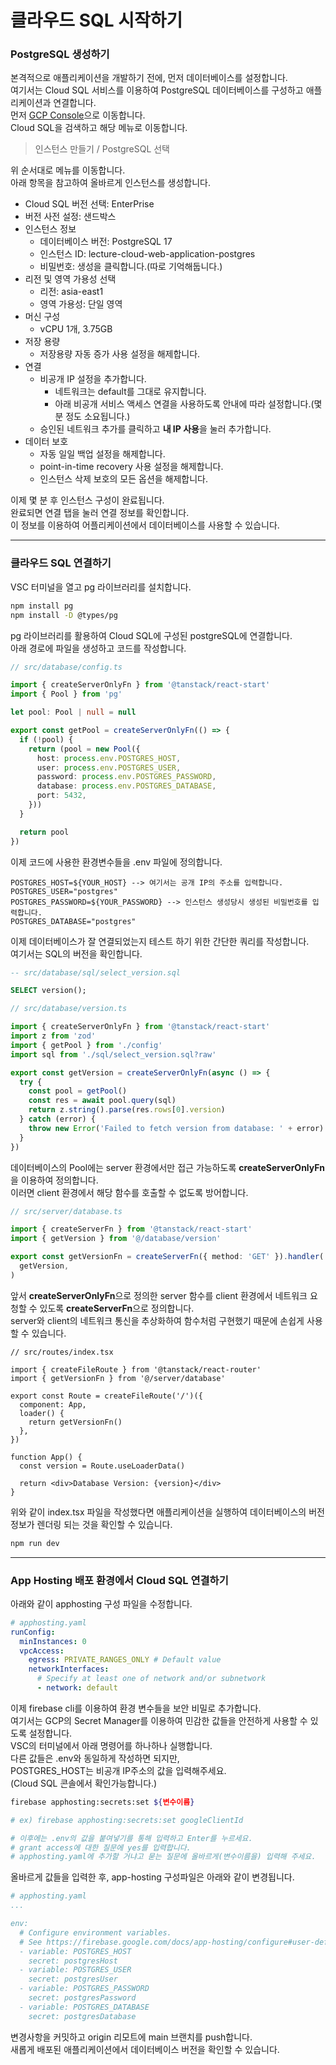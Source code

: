 # 클라우드 SQL 시작하기

### PostgreSQL 생성하기
본격적으로 애플리케이션을 개발하기 전에, 먼저 데이터베이스를 설정합니다.   
여기서는 Cloud SQL 서비스를 이용하여 PostgreSQL 데이터베이스를 구성하고 애플리케이션과 연결합니다.   
먼저 [GCP Console](https://console.cloud.google.com/)으로 이동합니다.   
Cloud SQL을 검색하고 해당 메뉴로 이동합니다.
> 인스턴스 만들기 / PostgreSQL 선택
   
위 순서대로 메뉴를 이동합니다.   
아래 항목을 참고하여 올바르게 인스턴스를 생성합니다.   

 - Cloud SQL 버전 선택: EnterPrise
 - 버전 사전 설정: 샌드박스
 - 인스턴스 정보
   - 데이터베이스 버전: PostgreSQL 17
   - 인스턴스 ID: lecture-cloud-web-application-postgres
   - 비밀번호: 생성을 클릭합니다.(따로 기억해둡니다.)
 - 리전 및 영역 가용성 선택
   - 리전: asia-east1
   - 영역 가용성: 단일 영역
 - 머신 구성
   - vCPU 1개, 3.75GB
 - 저장 용량
   - 저장용량 자동 증가 사용 설정을 해제합니다.
 - 연결
   - 비공개 IP 설정을 추가합니다.
     - 네트워크는 default를 그대로 유지합니다.
     - 아래 비공개 서비스 액세스 연결을 사용하도록 안내에 따라 설정합니다.(몇 분 정도 소요됩니다.)
   - 승인된 네트워크 추가를 클릭하고 **내 IP 사용**을 눌러 추가합니다.
 - 데이터 보호
   - 자동 일일 백업 설정을 해제합니다.
   - point-in-time recovery 사용 설정을 해제합니다.
   - 인스턴스 삭제 보호의 모든 옵션을 해제합니다.


이제 몇 분 후 인스턴스 구성이 완료됩니다.  
완료되면 연결 탭을 눌러 연결 정보를 확인합니다.  
이 정보를 이용하여 어플리케이션에서 데이터베이스를 사용할 수 있습니다.   

---
### 클라우드 SQL 연결하기
VSC 터미널을 열고 pg 라이브러리를 설치합니다.
```bash
npm install pg
npm install -D @types/pg
```
pg 라이브러리를 활용하여 Cloud SQL에 구성된 postgreSQL에 연결합니다.   
아래 경로에 파일을 생성하고 코드를 작성합니다.   
```ts
// src/database/config.ts

import { createServerOnlyFn } from '@tanstack/react-start'
import { Pool } from 'pg'

let pool: Pool | null = null

export const getPool = createServerOnlyFn(() => {
  if (!pool) {
    return (pool = new Pool({ 
      host: process.env.POSTGRES_HOST,
      user: process.env.POSTGRES_USER,
      password: process.env.POSTGRES_PASSWORD,
      database: process.env.POSTGRES_DATABASE,
      port: 5432,
    }))
  }

  return pool
})
```
이제 코드에 사용한 환경변수들을 .env 파일에 정의합니다.
```   
POSTGRES_HOST=${YOUR_HOST} --> 여기서는 공개 IP의 주소를 입력합니다.
POSTGRES_USER="postgres"
POSTGRES_PASSWORD=${YOUR_PASSWORD} --> 인스턴스 생성당시 생성된 비밀번호를 입력합니다.
POSTGRES_DATABASE="postgres" 
```
이제 데이터베이스가 잘 연결되었는지 테스트 하기 위한 간단한 쿼리를 작성합니다.   
여기서는 SQL의 버전을 확인합니다.
```sql
-- src/database/sql/select_version.sql

SELECT version();
```
```ts
// src/database/version.ts

import { createServerOnlyFn } from '@tanstack/react-start'
import z from 'zod'
import { getPool } from './config'
import sql from './sql/select_version.sql?raw'

export const getVersion = createServerOnlyFn(async () => {
  try {
    const pool = getPool()
    const res = await pool.query(sql)
    return z.string().parse(res.rows[0].version)
  } catch (error) {
    throw new Error('Failed to fetch version from database: ' + error)
  }
})
```
데이터베이스의 Pool에는 server 환경에서만 접근 가능하도록 **createServerOnlyFn**을 이용하여 정의합니다.   
이러면 client 환경에서 해당 함수를 호출할 수 없도록 방어합니다.
```ts
// src/server/database.ts

import { createServerFn } from '@tanstack/react-start'
import { getVersion } from '@/database/version'

export const getVersionFn = createServerFn({ method: 'GET' }).handler(
  getVersion,
)
```
앞서 **createServerOnlyFn**으로 정의한 server 함수를 client 환경에서 네트워크 요청할 수 있도록 **createServerFn**으로 정의합니다.   
server와 client의 네트워크 통신을 추상화하여 함수처럼 구현했기 때문에 손쉽게 사용할 수 있습니다.
```tsx
// src/routes/index.tsx

import { createFileRoute } from '@tanstack/react-router'
import { getVersionFn } from '@/server/database'

export const Route = createFileRoute('/')({
  component: App,
  loader() {
    return getVersionFn()
  },
})

function App() {
  const version = Route.useLoaderData()

  return <div>Database Version: {version}</div>
}
```
위와 같이 index.tsx 파일을 작성했다면 애플리케이션을 실행하여 데이터베이스의 버전정보가 렌더링 되는 것을 확인할 수 있습니다.
```bash
npm run dev
```

---
### App Hosting 배포 환경에서 Cloud SQL 연결하기
아래와 같이 apphosting 구성 파일을 수정합니다.
```yaml
# apphosting.yaml
runConfig:
  minInstances: 0
  vpcAccess:
    egress: PRIVATE_RANGES_ONLY # Default value
    networkInterfaces:
      # Specify at least one of network and/or subnetwork
      - network: default
```
이제 firebase cli를 이용하여 환경 변수들을 보안 비밀로 추가합니다.   
여기서는 GCP의 Secret Manager를 이용하여 민감한 값들을 안전하게 사용할 수 있도록 설정합니다.   
VSC의 터미널에서 아래 명령어를 하나하나 실행합니다.   
다른 값들은 .env와 동일하게 작성하면 되지만,   
POSTGRES_HOST는 비공개 IP주소의 값을 입력해주세요.   
(Cloud SQL 콘솔에서 확인가능합니다.)

```bash
firebase apphosting:secrets:set ${변수이름}

# ex) firebase apphosting:secrets:set googleClientId

# 이후에는 .env의 값을 붙여넣기를 통해 입력하고 Enter를 누르세요.
# grant access에 대한 질문에 yes를 입력합니다.
# apphosting.yaml에 추가할 거냐고 묻는 질문에 올바르게(변수이름을) 입력해 주세요.
```
올바르게 값들을 입력한 후, app-hosting 구성파일은 아래와 같이 변경됩니다.
```yaml
# apphosting.yaml
...

env:
  # Configure environment variables.
  # See https://firebase.google.com/docs/app-hosting/configure#user-defined-environment
  - variable: POSTGRES_HOST
    secret: postgresHost
  - variable: POSTGRES_USER
    secret: postgresUser
  - variable: POSTGRES_PASSWORD
    secret: postgresPassword
  - variable: POSTGRES_DATABASE
    secret: postgresDatabase
```
변경사항을 커밋하고 origin 리모트에 main 브랜치를 push합니다.   
새롭게 배포된 애플리케이션에서 데이터베이스 버전을 확인할 수 있습니다.